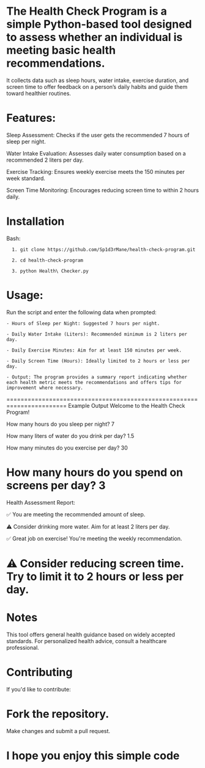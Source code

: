 The Health Check Program is a simple Python-based tool designed to assess whether an individual is meeting basic health recommendations. 
=======================================================================
It collects data such as sleep hours, water intake, exercise duration, and screen time to offer feedback on a person’s daily habits 
and guide them toward healthier routines.

# Features:

Sleep Assessment: Checks if the user gets the recommended 7 hours of sleep per night.

Water Intake Evaluation: Assesses daily water consumption based on a recommended 2 liters per day.

Exercise Tracking: Ensures weekly exercise meets the 150 minutes per week standard.

Screen Time Monitoring: Encourages reducing screen time to within 2 hours daily.


# Installation

Bash: 
     
      1. git clone https://github.com/Sp1d3rMane/health-check-program.git
     
      2. cd health-check-program
      
      3. python Health\ Checker.py


# Usage:

Run the script and enter the following data when prompted:
  
    - Hours of Sleep per Night: Suggested 7 hours per night.
  
    - Daily Water Intake (Liters): Recommended minimum is 2 liters per day.
  
    - Daily Exercise Minutes: Aim for at least 150 minutes per week.
  
    - Daily Screen Time (Hours): Ideally limited to 2 hours or less per day.
  
    - Output: The program provides a summary report indicating whether each health metric meets the recommendations and offers tips for improvement where necessary.
=======================================================================
Example Output
Welcome to the Health Check Program!

How many hours do you sleep per night? 7

How many liters of water do you drink per day? 1.5

How many minutes do you exercise per day? 30

How many hours do you spend on screens per day? 3
========================================================================================================
Health Assessment Report:

✅ You are meeting the recommended amount of sleep.

⚠️ Consider drinking more water. Aim for at least 2 liters per day.

✅ Great job on exercise! You're meeting the weekly recommendation.

⚠️ Consider reducing screen time. Try to limit it to 2 hours or less per day.
========================================================================================================
# Notes
This tool offers general health guidance based on widely accepted standards. For personalized health advice, consult a healthcare professional.

# Contributing
If you'd like to contribute:

# Fork the repository.
Make changes and submit a pull request.

# I hope you enjoy this simple code
